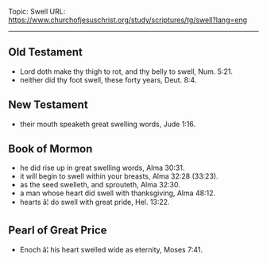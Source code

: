 Topic: Swell
URL: https://www.churchofjesuschrist.org/study/scriptures/tg/swell?lang=eng

---

## Old Testament

- Lord doth make thy thigh to rot, and thy belly to swell, Num. 5:21.
- neither did thy foot swell, these forty years, Deut. 8:4.

## New Testament

- their mouth speaketh great swelling words, Jude 1:16.

## Book of Mormon

- he did rise up in great swelling words, Alma 30:31.
- it will begin to swell within your breasts, Alma 32:28 (33:23).
- as the seed swelleth, and sprouteth, Alma 32:30.
- a man whose heart did swell with thanksgiving, Alma 48:12.
- hearts â¦ do swell with great pride, Hel. 13:22.

## Pearl of Great Price

- Enoch â¦ his heart swelled wide as eternity, Moses 7:41.

